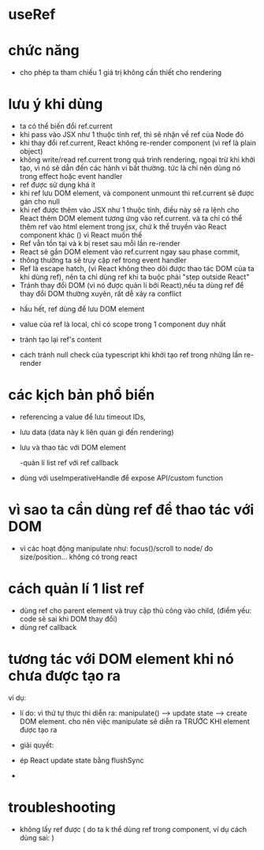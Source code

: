 # useRef

# chức năng

- cho phép ta tham chiếu 1 giá trị không cần thiết cho rendering

# lưu ý khi dùng

- ta có thể biến đổi ref.current
- khi pass vào JSX như 1 thuộc tính ref, thì sẽ nhận về ref của Node đó
- khi thay đổi ref.current, React không re-render component (vì ref là plain object)
- không write/read ref.current trong quá trình rendering, ngoại trừ khi khởi tạo, vì nó sẽ dẫn đến các hành vi bất thường. tức là chỉ nên dùng nó trong effect hoặc event handler
- ref được sử dụng khá ít
- khi ref lưu DOM element, và component unmount thì ref.current sẽ được gán cho null
- khi ref được thêm vào JSX như 1 thuộc tính, điều này sẽ ra lệnh cho React thêm DOM element tương ứng vào ref.current. và ta chỉ có thể thêm ref vào html element trong jsx, chứ k thể truyền vào React component khác (<MyInput ref={inputRef} />) vì React muốn thế
- Ref vẫn tồn tại và k bị reset sau mỗi lần re-render
- React sẽ gắn DOM element vào ref.current ngay sau phase commit,
- thông thường ta sẽ truy cập ref trong event handler
- Ref là escape hatch, (vì React không theo dõi được thao tác DOM của ta khi dùng ref), nên ta chỉ dùng ref khi ta buộc phải "step outside React"
- Tránh thay đổi DOM (vì nó được quản lí bởi React),nếu ta dùng ref để thay đổi DOM thường xuyên, rất dễ xảy ra conflict
<!-- ví dụ minh họa: https://react.dev/learn/manipulating-the-dom-with-refs#best-practices-for-dom-manipulation-with-refs -->

- hầu hết, ref dùng để lưu DOM element
- value của ref là local, chỉ có scope trong 1 component duy nhất

- tránh tạo lại ref's content
<!-- https://react.dev/reference/react/useRef#avoiding-recreating-the-ref-contents -->

- cách tránh null check của typescript khi khởi tạo ref trong những lần re-render
<!-- https://react.dev/reference/react/useRef#avoiding-recreating-the-ref-contents -->

# các kịch bản phổ biến

- referencing a value để lưu timeout IDs,
- lưu data (data này k liên quan gì đến rendering)

- lưu và thao tác với DOM element
  <!-- https://react.dev/learn/manipulating-the-dom-with-refs -->
  -quản lí list ref với ref callback
- dùng với useImperativeHandle để expose API/custom function

# vì sao ta cần dùng ref để thao tác với DOM

- vì các hoạt động manipulate như: focus()/scroll to node/ đo size/position... không có trong react

# cách quản lí 1 list ref

- dùng ref cho parent element và truy cập thủ công vào child, (điểm yếu: code sẽ sai khi DOM thay đổi)
- dùng ref callback

# tương tác với DOM element khi nó chưa được tạo ra

ví dụ:

<!-- https://react.dev/learn/manipulating-the-dom-with-refs#flushing-state-updates-synchronously-with-flush-sync -->

- lí do: vì thứ tự thực thi diễn ra: manipulate() --> update state --> create DOM element. cho nên việc manipulate sẽ diễn ra TRƯỚC KHI element được tạo ra

- giải quyết:
- ép React update state bằng flushSync
-

# troubleshooting

- không lấy ref được ( do ta k thể dùng ref trong component, ví dụ cách dùng sai: <MyInput ref={inputRef} />)
